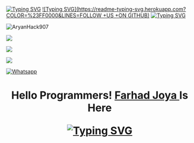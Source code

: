 [![Typing SVG](https://readme-typing-svg.herokuapp.com?color=%23FF0000&lines=WELCOME+TO+MY+GITHUB+FARHAD+JOYA)](https://git.io/typing-svg)
[![Typing SVG](https://readme-typing-svg.herokuapp.com?COLOR=%23FF0000&LINES=FOLLOW +US +ON GITHUB)](https://git.io/typing-svg)
[![Typing SVG](https://readme-typing-svg.herokuapp.com?color=%23AF00FF&lines=Student+of+7th,+9th+Class+😉🤳📶)](https://git.io/typing-svg)


![AryanHack907](https://komarev.com/ghpvc/?username=FarhadJoya&color=blue)

<a href="https://github.com/FarhadHack907"><img src="https://img.shields.io/github/followers/FarhadHack907?label=followers&style=social"/></a>

[![](https://img.shields.io/badge/Facebook-blue?logo=Facebook&logoColor=blue&labelColor=white)](https://www.facebook.com/profile.php?id=100075227348133)

[![](https://img.shields.io/badge/Messenger-red?logo=Messenger&logoColor=red&labelColor=black)](https://m.me/100075227348133)

[![Whatsapp](https://img.shields.io/badge/Whatsapp-Farhad.Joya-deepgreen?style=flat-square&logo=whatsapp)](https://wa.me/+93780860907)

</p>
<h1 align="center">
  <b>Hello Programmers!<b> <a href="https://www.facebook.com/profile.php?id=100075227348133" target="blank">Farhad Joya </a> Is Here
</p>

[![Typing SVG](https://readme-typing-svg.herokuapp.com?color=5547F7&background=DBDBDB00&lines=FARHAD+JOYA+TEAM+😉📶)](https://git.io/typing-svg)


